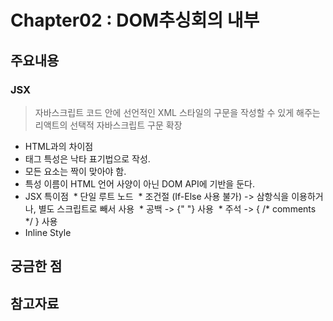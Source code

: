 Chapter02 : DOM추싱회의 내부
=============

주요내용
-------------

### JSX
> 자바스크립트 코드 안에 선언적인 XML 스타일의 구문을 작성할 수 있게 해주는 리액트의 선택적 자바스크립트 구문 확장
 *  HTML과의 차이점
  * 태그 특성은 낙타 표기법으로 작성.
  * 모든 요소는 짝이 맞아야 함. 
  * 특성 이름이 HTML 언어 사양이 아닌 DOM API에 기반을 둔다.
 * JSX 특이점
  * 단일 루트 노드
  * 조건절 (If-Else 사용 불가) -> 삼항식을 이용하거나, 별도 스크립트로 빼서 사용
  * 공백 -> {" "} 사용
  * 주석 -> { /* comments */ } 사용
 * Inline Style 





궁금한 점
-------------


참고자료
-------------
